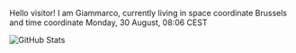 Hello visitor! I am Giammarco, currently living in space coordinate Brussels and time coordinate Monday, 30 August, 08:06 CEST

![GitHub Stats](https://github-readme-stats.vercel.app/api?username=grcasanova)
